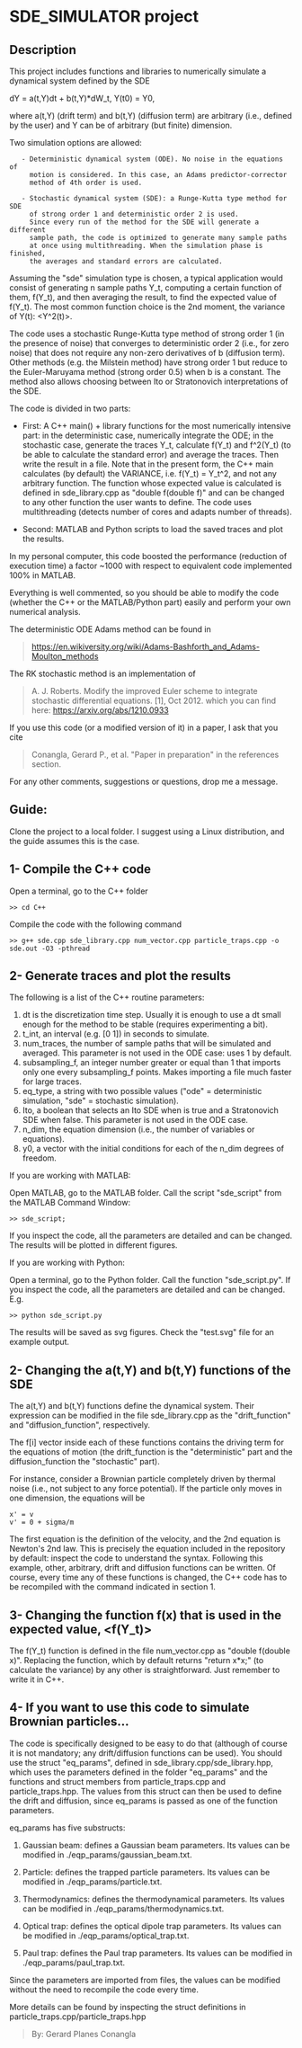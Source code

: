 # SDE_SIMULATOR project

Description
--------------
This project includes functions and libraries to numerically simulate a 
dynamical system defined by the SDE
  
dY = a(t,Y)dt + b(t,Y)*dW_t, Y(t0) = Y0,

where a(t,Y) (drift term) and b(t,Y) (diffusion term) are arbitrary (i.e.,
defined by the user) and Y can be of arbitrary (but finite) dimension.

Two simulation options are allowed:
 
       - Deterministic dynamical system (ODE). No noise in the equations of 
         motion is considered. In this case, an Adams predictor-corrector 
         method of 4th order is used.
 
       - Stochastic dynamical system (SDE): a Runge-Kutta type method for SDE
         of strong order 1 and deterministic order 2 is used. 
         Since every run of the method for the SDE will generate a different 
         sample path, the code is optimized to generate many sample paths
         at once using multithreading. When the simulation phase is finished,
         the averages and standard errors are calculated.

Assuming the "sde" simulation type is chosen, a typical application 
would consist of generating n sample paths Y_t, 
computing a certain function of them, f(Y_t), and then averaging the result, to find 
the expected value of f(Y_t). The most common function choice is the 2nd 
moment, the variance of Y(t): <Y^2(t)>.

The code uses a stochastic Runge-Kutta type method of strong order 1 (in 
the presence of noise) that converges to deterministic order 2 (i.e., for zero noise) 
that does not require any non-zero derivatives of b (diffusion term).
Other methods (e.g. the Milstein method) have strong order 1 but reduce
to the Euler-Maruyama method (strong order 0.5) when b is a constant. 
The method also allows choosing between Ito or Stratonovich interpretations
of the SDE.

The code is divided in two parts:

- First: A C++ main() + library functions for the most numerically intensive 
part: in the deterministic case, numerically integrate the ODE; in
the stochastic case, generate the traces Y_t, calculate f(Y_t) and f^2(Y_t) 
(to be able to calculate the standard error) and average the traces. 
Then write the result in a file. Note that in the present form, the C++
main calculates (by default) the VARIANCE, i.e. f(Y_t) = Y_t^2, and not 
any arbitrary function. The function whose expected value is calculated
is defined in sde_library.cpp as "double f(double f)" and can be changed
to any other function the user wants to define. 
The code uses multithreading (detects number of cores and adapts number of
threads).

- Second: MATLAB and Python scripts to load the saved traces and plot the results.

In my personal computer, this code boosted the performance (reduction of
execution time) a factor ~1000 with respect to equivalent code implemented
100% in MATLAB.

Everything is well commented, so you should be able to modify the code 
(whether the C++ or the MATLAB/Python part) easily and perform your own 
numerical analysis.

 The deterministic ODE Adams method can be found in
 > https://en.wikiversity.org/wiki/Adams-Bashforth_and_Adams-Moulton_methods

The RK stochastic method is an implementation of 
> A. J. Roberts. Modify the improved Euler scheme to integrate stochastic differential equations. [1], Oct 2012.
which you can find here: https://arxiv.org/abs/1210.0933

If you use this code (or a modified version of it) in a paper, I ask that you cite 
> Conangla, Gerard P., et al. "Paper in preparation"
in the references section.

For any other comments, suggestions or questions, drop me a message.


Guide:
--------------
Clone the project to a local folder. I suggest using a Linux distribution,
and the guide assumes this is the case.


1- Compile the C++ code
--------------
Open a terminal, go to the C++ folder

    >> cd C++

Compile the code with the following command

    >> g++ sde.cpp sde_library.cpp num_vector.cpp particle_traps.cpp -o sde.out -O3 -pthread


2- Generate traces and plot the results
--------------
The following is a list of the C++ routine parameters:

1. dt is the discretization time step. Usually it is enough to use a dt 
small enough for the method to be stable (requires experimenting a bit).
2. t_int, an interval (e.g. [0 1]) in seconds to simulate.
3. num_traces, the number of sample paths that will be simulated and averaged.
This parameter is not used in the ODE case: uses 1 by default.
4. subsampling_f, an integer number greater or equal than 1 that imports
only one every subsampling_f points. Makes importing a file much faster
for large traces.
5. eq_type, a string with two possible values ("ode" = deterministic simulation,
"sde" = stochastic simulation).
6. Ito, a boolean that selects an Ito SDE when is true and a Stratonovich
SDE when false. This parameter is not used in the ODE case.
7. n_dim, the equation dimension (i.e., the number of variables or equations).
8. y0, a vector with the initial conditions for each of the n_dim degrees 
of freedom.

If you are working with MATLAB:

Open MATLAB, go to the MATLAB folder. Call the script "sde_script" from
the MATLAB Command Window:
    
    >> sde_script;
    
If you inspect the code, all the parameters are detailed and can be changed.
The results will be plotted in different figures.

If you are working with Python:

Open a terminal, go to the Python folder. Call the function "sde_script.py".
If you inspect the code, all the parameters are detailed and can be changed.
E.g.

    >> python sde_script.py

The results will be saved as svg figures. Check the "test.svg" file for
an example output.


2- Changing the a(t,Y) and b(t,Y) functions of the SDE
--------------
The a(t,Y) and b(t,Y) functions define the dynamical system. Their expression
can be modified in the file sde_library.cpp as the "drift_function" and
"diffusion_function", respectively.

The f[i] vector inside each of these functions contains the driving
term for the equations of motion (the drift_function is the "deterministic"
part and the diffusion_function the "stochastic" part). 

For instance, consider a Brownian particle completely driven by thermal 
noise (i.e., not subject to any force potential). If the particle only 
moves in one dimension, the equations will be

    x' = v
    v' = 0 + sigma/m

The first equation is the definition of the velocity, and the 2nd equation 
is Newton's 2nd law. This is precisely the equation included in the repository 
by default: inspect the code to understand the syntax.
Following this example, other, arbitrary, drift and diffusion functions
can be written. Of course, every time any of these functions is changed, the
C++ code has to be recompiled with the command indicated in section 1.

3- Changing the function f(x) that is used in the expected value, <f(Y_t)>
--------------
The f(Y_t) function is defined in the file num_vector.cpp as
"double f(double x)". Replacing the function, which by default returns 
"return x*x;" (to calculate the variance) by any other is straightforward.
Just remember to write it in C++.

4- If you want to use this code to simulate Brownian particles...
--------------
The code is specifically designed to be easy to do that (although of 
course it is not mandatory; any drift/diffusion functions can be used). 
You should use the struct "eq_params", defined in sde_library.cpp/sde_library.hpp,
which uses the parameters defined in the folder "eq_params" and the functions 
and struct members from particle_traps.cpp and particle_traps.hpp.
The values from this struct can then be used to define the drift and diffusion,
since eq_params is passed as one of the function parameters.

eq_params has five substructs:

1. Gaussian beam: defines a Gaussian beam parameters. Its values can be
modified in ./eqp_params/gaussian_beam.txt.

2. Particle: defines the trapped particle parameters. Its values can be
modified in ./eqp_params/particle.txt.

3. Thermodynamics: defines the thermodynamical parameters. Its values can be
modified in ./eqp_params/thermodynamics.txt.

4. Optical trap: defines the optical dipole trap parameters. Its values can be
modified in ./eqp_params/optical_trap.txt.

5. Paul trap: defines the Paul trap parameters. Its values can be
modified in ./eqp_params/paul_trap.txt.

Since the parameters are imported from files, the values can be modified
without the need to recompile the code every time. 

More details can be found by inspecting the struct definitions in 
particle_traps.cpp/particle_traps.hpp

> By: Gerard Planes Conangla









